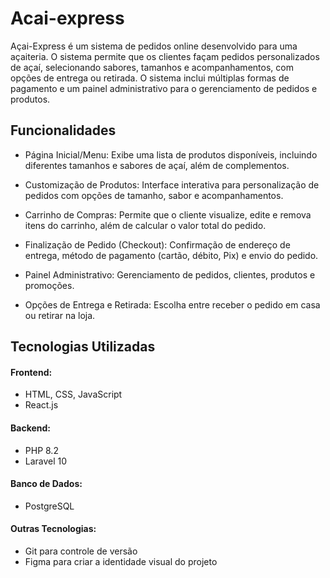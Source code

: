 # Acai-express

Açai-Express é um sistema de pedidos online desenvolvido para uma açaiteria. O sistema permite que os clientes façam pedidos personalizados de açaí, selecionando sabores, tamanhos e acompanhamentos, com opções de entrega ou retirada. O sistema inclui múltiplas formas de pagamento e um painel administrativo para o gerenciamento de pedidos e produtos.

## Funcionalidades

* Página Inicial/Menu: Exibe uma lista de produtos disponíveis, incluindo diferentes tamanhos e sabores de açaí, além de complementos.
    
* Customização de Produtos: Interface interativa para personalização de pedidos com opções de tamanho, sabor e acompanhamentos.

* Carrinho de Compras: Permite que o cliente visualize, edite e remova itens do carrinho, além de calcular o valor total do pedido.

* Finalização de Pedido (Checkout): Confirmação de endereço de entrega, método de pagamento (cartão, débito, Pix) e envio do pedido.

* Painel Administrativo: Gerenciamento de pedidos, clientes, produtos e promoções.

* Opções de Entrega e Retirada: Escolha entre receber o pedido em casa ou retirar na loja.

## Tecnologias Utilizadas
#### Frontend:

* HTML, CSS, JavaScript
* React.js

#### Backend:

* PHP 8.2
* Laravel 10

#### Banco de Dados:

* PostgreSQL

#### Outras Tecnologias:

* Git para controle de versão
* Figma para criar a identidade visual do projeto
